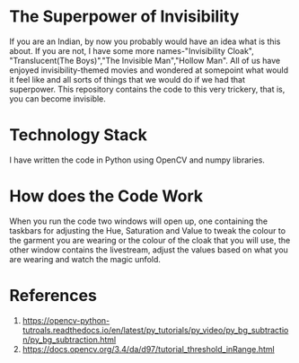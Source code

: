 # The Superpower of Invisibility
If you are an Indian, by now you probably would have an idea what is this about.
If you are not, I have some more names-"Invisibility Cloak", "Translucent(The Boys)","The Invisible Man","Hollow Man".
All of us have enjoyed invisibility-themed movies and wondered at somepoint what would it feel like and all sorts of things that we would do if we had that superpower.
This repository contains the code to this very trickery, that is, you can become invisible.
# Technology Stack
 I have written the code in Python using OpenCV and numpy libraries.
# How does the Code Work
When you run the code two windows will open up, one containing the taskbars for adjusting the Hue, Saturation and Value to tweak the colour to the garment you are wearing or the colour of the cloak that you will use, the other window contains the livestream, adjust the values based on what you are wearing and watch the magic unfold.
# References
1. https://opencv-python-tutroals.readthedocs.io/en/latest/py_tutorials/py_video/py_bg_subtraction/py_bg_subtraction.html
2. https://docs.opencv.org/3.4/da/d97/tutorial_threshold_inRange.html
